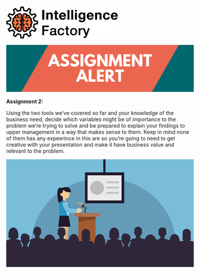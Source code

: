 <!----- Conversion time: 1.271 seconds.


Using this Markdown file:

1. Cut and paste this output into your source file.
2. See the notes and action items below regarding this conversion run.
3. Check the rendered output (headings, lists, code blocks, tables) for proper
   formatting and use a linkchecker before you publish this page.

Conversion notes:

* Docs to Markdown version 1.0β17
* Tue Aug 27 2019 17:38:27 GMT-0700 (PDT)
* Source doc: https://docs.google.com/open?id=1i-EsNOdY1eFx5lveG_N8j4WhGXphkBqMAk07LcHMj0w
* This is a partial selection. Check to make sure intra-doc links work.
* This document has images: check for >>>>>  gd2md-html alert:  inline image link in generated source and store images to your server.
----->

![alt_text](images/TIF1000.png "image_tooltip")

<p align="center"><img src="images/assign.png"></p>


**Assignment 2:**

Using the two tools we’ve covered so far and your knowledge of the business need, decide which variables might be of importance to the problem we’re trying to solve and be prepared to explain your findings to upper management in a way that makes sense to them. Keep in mind none of them has any expeerince in this are so you’re going to need to get creative with your presentation and make it have business value and relevant to the problem.

<p align="center"><img src="images/pres.png"></p>



<!-- Docs to Markdown version 1.0β17 -->
